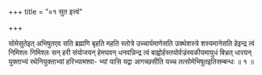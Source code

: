 +++
title = "०१ सुत इत्त्वं"

+++

सोमेसुतेइत् अभिषुतएव सति ब्रह्मणि बृहति महति स्तोत्रे उच्चार्यमाणेसति उक्थेशस्त्रे शस्यमानेसति हेइन्द्र त्वं निमिश्लः निमिश्लः सन् हरी संयोजयन् हेमघवन् धनवन्निन्द्र त्वं बाह्वोर्हस्तयोर्वज्रंस्वकीयमायुधं बिभ्रत् धारयन् युक्ताभ्यं रथेनियुक्ताभ्यां हरिभ्यामश्वा- भ्यां यासि यद्वा आगच्छसीति यच्च तत्सोमेभिषुतइतिसम्बन्धः ॥ १ ॥